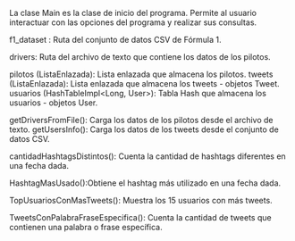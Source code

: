 La clase Main es la clase de inicio del programa. Permite al usuario interactuar con las opciones del programa y realizar sus consultas.

f1_dataset : Ruta del conjunto de datos CSV de Fórmula 1.

drivers: Ruta del archivo de texto que contiene los datos de los pilotos.

pilotos (ListaEnlazada<String>): Lista enlazada que almacena los pilotos.
tweets (ListaEnlazada<Tweet>): Lista enlazada que almacena los tweets - objetos Tweet.
usuarios (HashTableImpl<Long, User>): Tabla Hash que almacena los usuarios - objetos User.


getDriversFromFile(): Carga los datos de los pilotos desde el archivo de texto.
getUsersInfo(): Carga los datos de los tweets desde el conjunto de datos CSV.

cantidadHashtagsDistintos(): Cuenta la cantidad de hashtags diferentes en una fecha dada.

HashtagMasUsado():Obtiene el hashtag más utilizado en una fecha dada.

TopUsuariosConMasTweets(): Muestra los 15 usuarios con más tweets.

TweetsConPalabraFraseEspecifica(): Cuenta la cantidad de tweets que contienen una palabra o frase específica.
